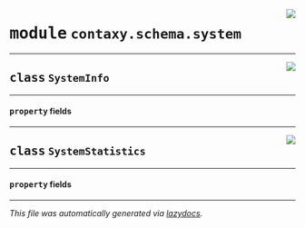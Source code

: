 <!-- markdownlint-disable -->

<a href="https://github.com/ml-tooling/contaxy/blob/main/backend/src/contaxy/schema/system.py#L0"><img align="right" style="float:right;" src="https://img.shields.io/badge/-source-cccccc?style=flat-square"></a>

# <kbd>module</kbd> `contaxy.schema.system`






---

<a href="https://github.com/ml-tooling/contaxy/blob/main/backend/src/contaxy/schema/system.py#L6"><img align="right" style="float:right;" src="https://img.shields.io/badge/-source-cccccc?style=flat-square"></a>

## <kbd>class</kbd> `SystemInfo`





---

#### <kbd>property</kbd> fields








---

<a href="https://github.com/ml-tooling/contaxy/blob/main/backend/src/contaxy/schema/system.py#L25"><img align="right" style="float:right;" src="https://img.shields.io/badge/-source-cccccc?style=flat-square"></a>

## <kbd>class</kbd> `SystemStatistics`





---

#### <kbd>property</kbd> fields










---

_This file was automatically generated via [lazydocs](https://github.com/ml-tooling/lazydocs)._
